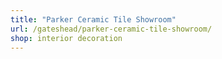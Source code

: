 ```yaml
---
title: "Parker Ceramic Tile Showroom"
url: /gateshead/parker-ceramic-tile-showroom/
shop: interior decoration
---
```

